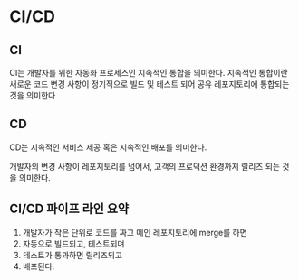 # CI/CD

## CI

CI는 개발자를 위한 자동화 프로세스인 지속적인 통합을 의미한다. 지속적인 통합이란 새로운 코드 변경 사항이 정기적으로 빌드 및 테스트 되어 공유 레포지토리에 통합되는 것을 의미한다

## CD

CD는 지속적인 서비스 제공 혹은 지속적인 배포를 의미한다. 

개발자의 변경 사항이 레포지토리를 넘어서, 고객의 프로덕션 환경까지 릴리즈 되는 것을 의미한다.

## CI/CD 파이프 라인 요약

1. 개발자가 작은 단위로 코드를 짜고 메인 레포지토리에 merge를 하면
2. 자동으로 빌드되고, 테스트되며
3. 테스트가 통과하면 릴리즈되고
4. 배포된다.